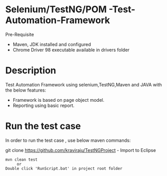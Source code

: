 # Selenium/TestNG/POM -Test-Automation-Framework

Pre-Requisite

* Maven, JDK installed and configured
* Chrome Driver 98 executable available in drivers folder



Description
=============
Test Automation Framework using selenium,TestNG,Maven and JAVA with the below features:

* Framework is based on page object model.
* Reporting using basic report.
 
 
 Run the test case
==================

In order to run the test case , use below maven commands:

git clone https://github.com/kraviraju/TestNGProject - Import to Eclipse

```
mvn clean test 
     or 
Double click 'RunScript.bat' in project root folder
```
 